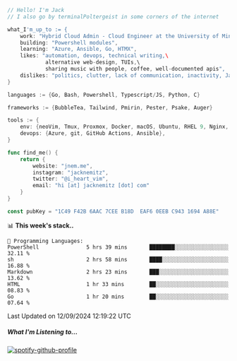 ```go
// Hello! I'm Jack
// I also go by terminalPoltergeist in some corners of the internet

what_I'm_up_to := {
    work: "Hybrid Cloud Admin - Cloud Engineer at the University of Minnesota",
    building: "Powershell modules",
    learning: "Azure, Ansible, Go, HTMX",
    likes: "automation, devops, technical writing,\
            alternative web-design, TUIs,\
            sharing music with people, coffee, well-documented apis",
    dislikes: "politics, clutter, lack of communication, inactivity, Java",
}

languages := {Go, Bash, Powershell, Typescript/JS, Python, C}

frameworks := {BubbleTea, Tailwind, Pmirin, Pester, Psake, Auger}

tools := {
    env: {neoVim, Tmux, Proxmox, Docker, macOS, Ubuntu, RHEL 9, Nginx, DigitalOcean, Cloudflare},
    devops: {Azure, git, GitHub Actions, Ansible},
}

func find_me() {
    return {
        website: "jnem.me",
        instagram: "jacknemitz",
        twitter: "@i_heart_vim",
        email: "hi [at] jacknemitz [dot] com"
    }
}

const pubKey = "1C49 F42B 6AAC 7CEE B18D  EAF6 0EEB C943 1694 A88E"
```

<!--START_SECTION:waka-->
📊 **This week's stack..** 

```text
💬 Programming Languages: 
PowerShell               5 hrs 39 mins       ████████░░░░░░░░░░░░░░░░░   32.11 % 
sh                       2 hrs 58 mins       ████░░░░░░░░░░░░░░░░░░░░░   16.88 % 
Markdown                 2 hrs 23 mins       ███░░░░░░░░░░░░░░░░░░░░░░   13.62 % 
HTML                     1 hr 33 mins        ██░░░░░░░░░░░░░░░░░░░░░░░   08.83 % 
Go                       1 hr 20 mins        ██░░░░░░░░░░░░░░░░░░░░░░░   07.64 % 
```


 Last Updated on 12/09/2024 12:19:22 UTC
<!--END_SECTION:waka-->

##### What I'm Listening to...

[![spotify-github-profile](https://jnem.me/listening-item?maxAge=2592000)](https://jnem.me/listening)
